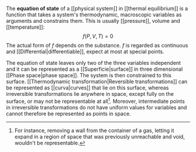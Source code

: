 The **equation of state** of a [[physical system]] in [[thermal equilibrium]] is a function that takes a system's thermodynamic, macroscopic variables as arguments and constrains them. This is usually [[pressure]], volume and [[temperature]]:
$$f(P,V,T)=0$$
The actual form of $f$ depends on the substance. $f$ is regarded as continuous and [[Differential|differentiable]], expect at most at special points.

The equation of state leaves only two of the three variables independent and it can be represented as a [[Superficie|surface]] in three dimensional [[Phase space|phase space]]. The system is then constrained to this surface. [[Thermodynamic transformation|Reversible transformations]] can be represented as [[curva|curves]] that lie on this surface, whereas irreversible transformations lie anywhere in space, except fully on the surface, or may not be representable at all[^1]. Moreover, intermediate points in irreversible transformations do not have uniform values for variables and cannot therefore be represented as points in space.

[^1]: For instance, removing a wall from the container of a gas, letting it expand in a region of space that was previously unreachable and void, wouldn't be representable.
